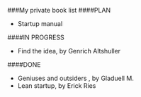 ###My private book list
####PLAN
* Startup manual

####IN PROGRESS
* Find the idea, by Genrich Altshuller

####DONE
* Geniuses and outsiders , by Gladuell M.
* Lean startup, by Erick Ries
